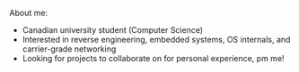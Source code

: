 About me:
- Canadian university student (Computer Science)
- Interested in reverse engineering, embedded systems, OS internals, and carrier-grade networking
- Looking for projects to collaborate on for personal experience, pm me!
